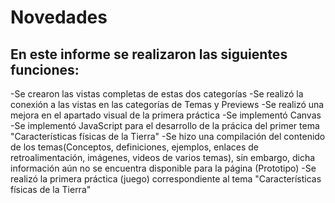 # Novedades
## En este informe se realizaron las siguientes funciones:
-Se crearon las vistas completas de estas dos categorías
-Se realizó la conexión a las vistas en las categorías de Temas y Previews
-Se realizó una mejora en el apartado visual de la primera práctica
-Se implementó Canvas
-Se implementó JavaScript para el desarrollo de la prácica del primer tema "Características físicas de la Tierra"
-Se hizo una compilación del contenido de los temas(Conceptos, definiciones, ejemplos, enlaces de retroalimentación, imágenes, videos de varios temas), sin embargo, dicha información aún no se encuentra disponible para la página (Prototipo)
-Se realizó la primera práctica (juego) correspondiente al tema "Características físicas de la Tierra"
